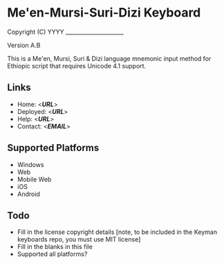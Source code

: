 Me'en-Mursi-Suri-Dizi Keyboard
=====================

Copyright (C) YYYY _____________________

Version A.B

This is a Me'en, Mursi, Suri & Dizi language mnemonic input method for Ethiopic script that requires Unicode 4.1 support.

Links
-----

 * Home:     <___URL___>
 * Deployed: <___URL___>
 * Help:     <___URL___>
 * Contact:  <___EMAIL___>

Supported Platforms
-------------------
 * Windows
 * Web
 * Mobile Web
 * iOS
 * Android

Todo
----

 * Fill in the license copyright details [note, to be included in the Keyman keyboards repo, you must use MIT license]
 * Fill in the blanks in this file
 * Supported all platforms?
 